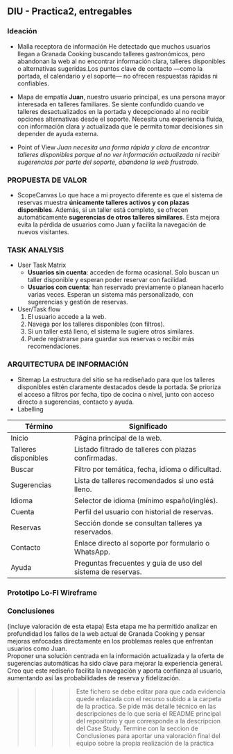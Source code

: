## DIU - Practica2, entregables

### Ideación 
* Malla receptora de información
  He detectado que muchos usuarios llegan a Granada Cooking buscando talleres gastronómicos, pero abandonan la web al no encontrar información clara, talleres disponibles o alternativas sugeridas.Los puntos clave de contacto —como la portada, el calendario y el soporte— no ofrecen respuestas rápidas ni confiables.

* Mapa de empatía
  **Juan**, nuestro usuario principal, es una persona mayor interesada en talleres familiares. Se siente confundido cuando ve talleres desactualizados en la portada y decepcionado al no recibir opciones alternativas desde el soporte. Necesita una experiencia fluida, con información clara y actualizada que le permita tomar decisiones sin depender de ayuda externa.
* Point of View
  *Juan necesita una forma rápida y clara de encontrar talleres disponibles porque al no ver información actualizada ni recibir sugerencias por parte del soporte, abandona la web frustrado.*


### PROPUESTA DE VALOR
* ScopeCanvas
  Lo que hace a mi proyecto diferente es que el sistema de reservas muestra **únicamente talleres activos y con plazas disponibles**. Además, si un taller está completo, se ofrecen automáticamente **sugerencias de otros talleres similares**. Esta mejora evita la pérdida de usuarios como Juan y facilita la navegación de nuevos visitantes.


### TASK ANALYSIS

* User Task Matrix
  - **Usuarios sin cuenta**: acceden de forma ocasional. Solo buscan un taller disponible y esperan poder reservar con facilidad.
  - **Usuarios con cuenta**: han reservado previamente o planean hacerlo varias veces. Esperan un sistema más personalizado, con sugerencias y gestión de reservas.
* User/Task flow
  1. El usuario accede a la web.
  2. Navega por los talleres disponibles (con filtros).
  3. Si un taller está lleno, el sistema le sugiere otros similares.
  4. Puede registrarse para guardar sus reservas o recibir más recomendaciones.

### ARQUITECTURA DE INFORMACIÓN

* Sitemap
  La estructura del sitio se ha rediseñado para que los talleres disponibles estén claramente destacados desde la portada. Se prioriza el acceso a filtros por fecha, tipo de cocina o nivel, junto con acceso directo a sugerencias, contacto y ayuda.
* Labelling

| Término               | Significado                                                                 |
|-----------------------|------------------------------------------------------------------------------|
| Inicio                | Página principal de la web.                                                  |
| Talleres disponibles  | Listado filtrado de talleres con plazas confirmadas.                        |
| Buscar                | Filtro por temática, fecha, idioma o dificultad.                            |
| Sugerencias           | Lista de talleres recomendados si uno está lleno.                           |
| Idioma                | Selector de idioma (mínimo español/inglés).                                 |
| Cuenta                | Perfil del usuario con historial de reservas.                               |
| Reservas              | Sección donde se consultan talleres ya reservados.                          |
| Contacto              | Enlace directo al soporte por formulario o WhatsApp.                        |
| Ayuda                 | Preguntas frecuentes y guía de uso del sistema de reservas. 

### Prototipo Lo-FI Wireframe 


### Conclusiones  
(incluye valoración de esta etapa)
Esta etapa me ha permitido analizar en profundidad los fallos de la web actual de Granada Cooking y pensar mejoras enfocadas directamente en los problemas reales que enfrentan usuarios como Juan.  
Proponer una solución centrada en la información actualizada y la oferta de sugerencias automáticas ha sido clave para mejorar la experiencia general.  
Creo que este rediseño facilita la navegación y aporta confianza al usuario, aumentando así las probabilidades de reserva y fidelización.

>>>> Este fichero se debe editar para que cada evidencia quede enlazada con el recurso subido a la carpeta de la practica. Se pide más detalle técnico en las descripciones de lo que sería el README principal del repositorio y que corresponde a la descripcion del Case Study.
>>>> Termine con la seccion de Conclusiones para aportar una valoración final del equipo sobre la propia realización de la práctica
